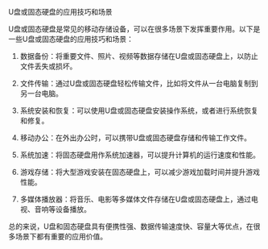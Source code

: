 U盘或固态硬盘的应用技巧和场景

U盘或固态硬盘是常见的移动存储设备，可以在很多场景下发挥重要作用。以下是一些U盘或固态硬盘的应用技巧和场景：

1. 数据备份：将重要文件、照片、视频等数据存储在U盘或固态硬盘上，以防止文件丢失或损坏。

2. 文件传输：通过U盘或固态硬盘轻松传输文件，比如将文件从一台电脑复制到另一台电脑。

3. 系统安装和恢复：可以使用U盘或固态硬盘安装操作系统，或者进行系统恢复和修复。

4. 移动办公：在外出办公时，可以携带U盘或固态硬盘存储和传输工作文件。

5. 系统加速：将固态硬盘用作系统加速器，可以提升计算机的运行速度和性能。

6. 游戏存储：将大型游戏安装在固态硬盘上，可以减少游戏加载时间并提升游戏性能。

7. 多媒体播放器：将音乐、电影等多媒体文件存储在U盘或固态硬盘上，通过电视、音响等设备播放。

总的来说，U盘和固态硬盘具有便携性强、数据传输速度快、容量大等优点，在很多场景下都有重要的应用价值。